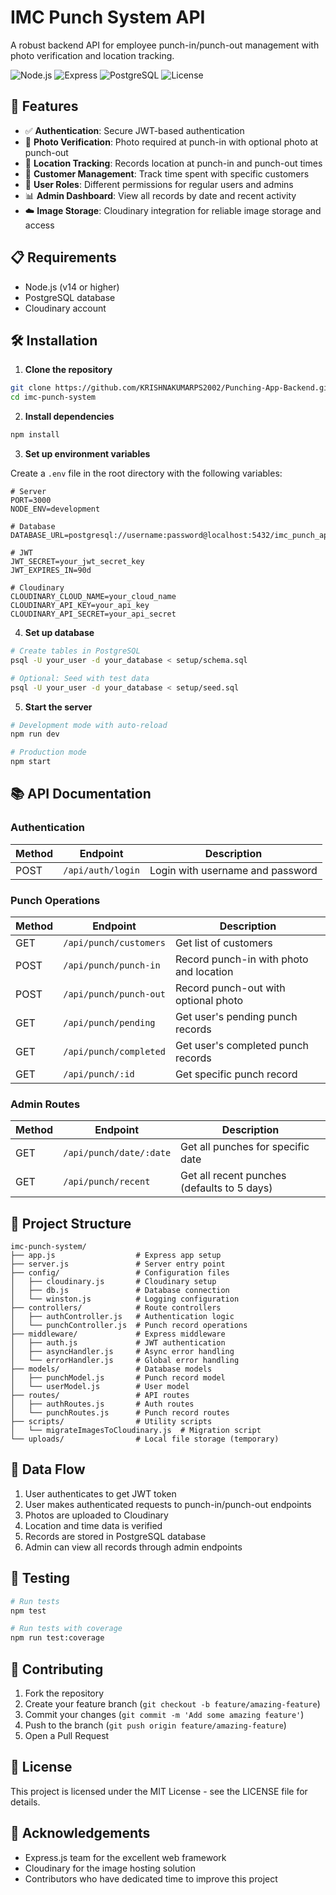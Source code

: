 # IMC Punch System API

A robust backend API for employee punch-in/punch-out management with photo verification and location tracking.

![Node.js](https://img.shields.io/badge/Node.js-14.x-green)
![Express](https://img.shields.io/badge/Express-4.x-blue)
![PostgreSQL](https://img.shields.io/badge/PostgreSQL-13.x-blue)
![License](https://img.shields.io/badge/License-MIT-yellow)

## 🚀 Features

- ✅ **Authentication**: Secure JWT-based authentication
- 📸 **Photo Verification**: Photo required at punch-in with optional photo at punch-out
- 📍 **Location Tracking**: Records location at punch-in and punch-out times
- 👥 **Customer Management**: Track time spent with specific customers
- 👤 **User Roles**: Different permissions for regular users and admins
- 📊 **Admin Dashboard**: View all records by date and recent activity
- ☁️ **Image Storage**: Cloudinary integration for reliable image storage and access

## 📋 Requirements

- Node.js (v14 or higher)
- PostgreSQL database
- Cloudinary account

## 🛠️ Installation

1. **Clone the repository**

```bash
git clone https://github.com/KRISHNAKUMARPS2002/Punching-App-Backend.git
cd imc-punch-system
```

2. **Install dependencies**

```bash
npm install
```

3. **Set up environment variables**

Create a `.env` file in the root directory with the following variables:

```
# Server
PORT=3000
NODE_ENV=development

# Database
DATABASE_URL=postgresql://username:password@localhost:5432/imc_punch_app

# JWT
JWT_SECRET=your_jwt_secret_key
JWT_EXPIRES_IN=90d

# Cloudinary
CLOUDINARY_CLOUD_NAME=your_cloud_name
CLOUDINARY_API_KEY=your_api_key
CLOUDINARY_API_SECRET=your_api_secret
```

4. **Set up database**

```bash
# Create tables in PostgreSQL
psql -U your_user -d your_database < setup/schema.sql

# Optional: Seed with test data
psql -U your_user -d your_database < setup/seed.sql
```

5. **Start the server**

```bash
# Development mode with auto-reload
npm run dev

# Production mode
npm start
```

## 📚 API Documentation

### Authentication

| Method | Endpoint          | Description                      |
| ------ | ----------------- | -------------------------------- |
| POST   | `/api/auth/login` | Login with username and password |

### Punch Operations

| Method | Endpoint               | Description                             |
| ------ | ---------------------- | --------------------------------------- |
| GET    | `/api/punch/customers` | Get list of customers                   |
| POST   | `/api/punch/punch-in`  | Record punch-in with photo and location |
| POST   | `/api/punch/punch-out` | Record punch-out with optional photo    |
| GET    | `/api/punch/pending`   | Get user's pending punch records        |
| GET    | `/api/punch/completed` | Get user's completed punch records      |
| GET    | `/api/punch/:id`       | Get specific punch record               |

### Admin Routes

| Method | Endpoint                | Description                                 |
| ------ | ----------------------- | ------------------------------------------- |
| GET    | `/api/punch/date/:date` | Get all punches for specific date           |
| GET    | `/api/punch/recent`     | Get all recent punches (defaults to 5 days) |

## 📁 Project Structure

```
imc-punch-system/
├── app.js                  # Express app setup
├── server.js               # Server entry point
├── config/                 # Configuration files
│   ├── cloudinary.js       # Cloudinary setup
│   ├── db.js               # Database connection
│   └── winston.js          # Logging configuration
├── controllers/            # Route controllers
│   ├── authController.js   # Authentication logic
│   └── punchController.js  # Punch record operations
├── middleware/             # Express middleware
│   ├── auth.js             # JWT authentication
│   ├── asyncHandler.js     # Async error handling
│   └── errorHandler.js     # Global error handling
├── models/                 # Database models
│   ├── punchModel.js       # Punch record model
│   └── userModel.js        # User model
├── routes/                 # API routes
│   ├── authRoutes.js       # Auth routes
│   └── punchRoutes.js      # Punch record routes
├── scripts/                # Utility scripts
│   └── migrateImagesToCloudinary.js  # Migration script
└── uploads/                # Local file storage (temporary)
```

## 🔄 Data Flow

1. User authenticates to get JWT token
2. User makes authenticated requests to punch-in/punch-out endpoints
3. Photos are uploaded to Cloudinary
4. Location and time data is verified
5. Records are stored in PostgreSQL database
6. Admin can view all records through admin endpoints

## 🧪 Testing

```bash
# Run tests
npm test

# Run tests with coverage
npm run test:coverage
```

## 🤝 Contributing

1. Fork the repository
2. Create your feature branch (`git checkout -b feature/amazing-feature`)
3. Commit your changes (`git commit -m 'Add some amazing feature'`)
4. Push to the branch (`git push origin feature/amazing-feature`)
5. Open a Pull Request

## 📄 License

This project is licensed under the MIT License - see the LICENSE file for details.

## 🙏 Acknowledgements

- Express.js team for the excellent web framework
- Cloudinary for the image hosting solution
- Contributors who have dedicated time to improve this project
